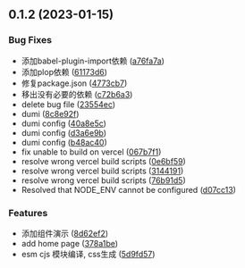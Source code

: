 ## 0.1.2 (2023-01-15)


### Bug Fixes

* 添加babel-plugin-import依赖 ([a76fa7a](https://github.com/fantasy995/fantasy-ui-react/commit/a76fa7a6cb6dc46ad912169aa6ca5e8796a02435))
* 添加plop依赖 ([61173d6](https://github.com/fantasy995/fantasy-ui-react/commit/61173d63cfcb6197192fd4750523190f004d3f41))
* 修复package.json ([4773cb7](https://github.com/fantasy995/fantasy-ui-react/commit/4773cb78f7f36d7b5a1f84668f7cbae15c570085))
* 移出没有必要的依赖 ([c72b6a3](https://github.com/fantasy995/fantasy-ui-react/commit/c72b6a395fe04cea50e94ebf7af943090cef4275))
* delete bug file ([23554ec](https://github.com/fantasy995/fantasy-ui-react/commit/23554ec74cb32bd138ca82236d9220271fb6a8f5))
* dumi ([8c8e92f](https://github.com/fantasy995/fantasy-ui-react/commit/8c8e92fd847790b2b1c0ea0e9bde76f9f9f5a210))
* dumi config ([40a8e5c](https://github.com/fantasy995/fantasy-ui-react/commit/40a8e5c18339c64438d22515dfa611d575c437de))
* dumi config ([d3a6e9b](https://github.com/fantasy995/fantasy-ui-react/commit/d3a6e9b13f7745d0380af0f61a0a19d4b0ba8319))
* dumi config ([b48ac40](https://github.com/fantasy995/fantasy-ui-react/commit/b48ac40ce82193a10350e5b6de0fb9be40095c40))
* fix unable to build on vercel ([067b7f1](https://github.com/fantasy995/fantasy-ui-react/commit/067b7f1b151636d869969d01a888a0ecb242af49))
* resolve wrong vercel build scripts ([0e6bf59](https://github.com/fantasy995/fantasy-ui-react/commit/0e6bf59b1d9df2d0a6b24a72c421f64c5858950e))
* resolve wrong vercel build scripts ([3144191](https://github.com/fantasy995/fantasy-ui-react/commit/314419103e41a1fc2ea79c0454a3fed119cde027))
* resolve wrong vercel build scripts ([76b91d5](https://github.com/fantasy995/fantasy-ui-react/commit/76b91d5b4cf64147cacddd565c18902fa1aee7f5))
* Resolved that NODE_ENV cannot be configured ([d07cc13](https://github.com/fantasy995/fantasy-ui-react/commit/d07cc1301e7e41a4cb813dc40740fe4845e5948f))


### Features

* 添加组件演示 ([8d62ef2](https://github.com/fantasy995/fantasy-ui-react/commit/8d62ef2c8e775a90bc09282f7bd608db9f1cffcc))
* add home page ([378a1be](https://github.com/fantasy995/fantasy-ui-react/commit/378a1bedcc233a152c2507d2aa379b076e228b54))
* esm cjs 模块编译, css生成 ([5d9fd57](https://github.com/fantasy995/fantasy-ui-react/commit/5d9fd5783c6cf96249f461e43a91aff4a39c46e7))



